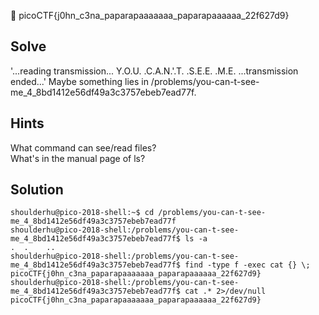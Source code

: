 :checkered_flag: picoCTF{j0hn_c3na_paparapaaaaaaa_paparapaaaaaa_22f627d9}

## Solve
'...reading transmission... Y.O.U. .C.A.N.'.T. .S.E.E. .M.E. ...transmission ended...' Maybe something lies in /problems/you-can-t-see-me_4_8bd1412e56df49a3c3757ebeb7ead77f.

## Hints 
What command can see/read files?  
What's in the manual page of ls?

## Solution
```
shoulderhu@pico-2018-shell:~$ cd /problems/you-can-t-see-me_4_8bd1412e56df49a3c3757ebeb7ead77f
shoulderhu@pico-2018-shell:/problems/you-can-t-see-me_4_8bd1412e56df49a3c3757ebeb7ead77f$ ls -a
.  .    ..
shoulderhu@pico-2018-shell:/problems/you-can-t-see-me_4_8bd1412e56df49a3c3757ebeb7ead77f$ find -type f -exec cat {} \;
picoCTF{j0hn_c3na_paparapaaaaaaa_paparapaaaaaa_22f627d9}
shoulderhu@pico-2018-shell:/problems/you-can-t-see-me_4_8bd1412e56df49a3c3757ebeb7ead77f$ cat .* 2>/dev/null
picoCTF{j0hn_c3na_paparapaaaaaaa_paparapaaaaaa_22f627d9}
```
